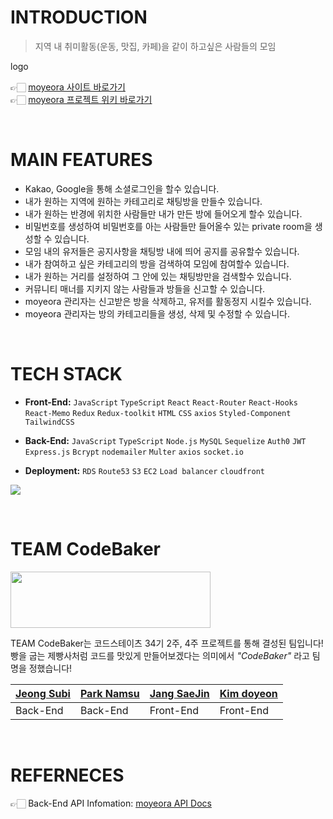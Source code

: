 # INTRODUCTION
> 지역 내 취미활동(운동, 맛집, 카페)을 같이 하고싶은 사람들의 모임

logo

👉🏻 [moyeora 사이트 바로가기]()  
👉🏻 [moyeora 프로젝트 위키 바로가기](https://github.com/codestates/moyeora/wiki)

<br>

# MAIN FEATURES
- Kakao, Google을 통해 소셜로그인을 할수 있습니다.
- 내가 원하는 지역에 원하는 카테고리로 채팅방을 만들수 있습니다.
- 내가 원하는 반경에 위치한 사람들만 내가 만든 방에 들어오게 할수 있습니다.
- 비밀번호를 생성하여 비밀번호를 아는 사람들만 들어올수 있는 private room을 생성할 수 있습니다.
- 모임 내의 유저들은 공지사항을 채팅방 내에 띄어 공지를 공유할수 있습니다.
- 내가 참여하고 싶은 카테고리의 방을 검색하여 모임에 참여할수 있습니다.
- 내가 원하는 거리를 설정하여 그 안에 있는 채팅방만을 검색할수 있습니다.
- 커뮤니티 매너를 지키지 않는 사람들과 방들을 신고할 수 있습니다.
- moyeora 관리자는 신고받은 방을 삭제하고, 유저를 활동정지 시킬수 있습니다.
- moyeora 관리자는 방의 카테고리들을 생성, 삭제 및 수정할 수 있습니다.


<br>

# TECH STACK
- **Front-End:** `JavaScript` `TypeScript` `React` `React-Router` `React-Hooks` `React-Memo` `Redux` `Redux-toolkit` `HTML` `CSS` `axios` `Styled-Component` `TailwindCSS`

- **Back-End:** `JavaScript` `TypeScript` `Node.js` `MySQL` `Sequelize` `Auth0` `JWT` `Express.js` `Bcrypt` `nodemailer` `Multer` `axios` `socket.io`

- **Deployment:** `RDS` `Route53` `S3` `EC2` `Load balancer` `cloudfront`

![](https://cdn.discordapp.com/attachments/919801014239002675/925586538774016110/2021-12-29_12.10.01.png)

<br>

# TEAM CodeBaker
<img src="https://cdn.discordapp.com/attachments/870468027773251616/923224816339783690/KakaoTalk_Photo_2021-12-22-23-44-50.jpeg" width="320" height="90"></img>

TEAM CodeBaker는 코드스테이츠 34기 2주, 4주 프로젝트를 통해 결성된 팀입니다!  
빵을 굽는 제빵사처럼 코드를 맛있게 만들어보겠다는 의미에서 _"CodeBaker"_ 라고 팀명을 정했습니다!

|[Jeong Subi](https://github.com/JeongSubi)|[Park Namsu](https://github.com/PARKNAMSU)|[Jang SaeJin](https://github.com/JangSeBaRi)|[Kim doyeon](https://github.com/kimdoyeonn)
|-----|-----|-----|----|
|Back-End|Back-End|Front-End|Front-End|

<br>

# REFERNECES
👉🏻 Back-End API Infomation: [moyeora API Docs](https://moyeora.gitbook.io/api-docs/QKwZQ5JnuOYEc4zO35aw/)  
